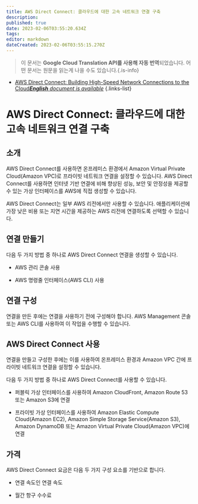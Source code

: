```yaml
---
title: AWS Direct Connect: 클라우드에 대한 고속 네트워크 연결 구축
description: 
published: true
date: 2023-02-06T03:55:20.634Z
tags: 
editor: markdown
dateCreated: 2023-02-06T03:55:15.270Z
---
```


> 이 문서는 **Google Cloud Translation API를 사용해 자동 번역**되었습니다.
어떤 문서는 원문을 읽는게 나을 수도 있습니다.{.is-info}



- [AWS Direct Connect: Building High-Speed Network Connections to the Cloud***English** document is available*](/en/Knowledge-base/Cloud/aws-direct-connect-building-high-speed-network-connections-to-the-cloud)
{.links-list}


# AWS Direct Connect: 클라우드에 대한 고속 네트워크 연결 구축

## 소개

AWS Direct Connect를 사용하면 온프레미스 환경에서 Amazon Virtual Private Cloud(Amazon VPC)로 프라이빗 네트워크 연결을 설정할 수 있습니다. AWS Direct Connect를 사용하면 인터넷 기반 연결에 비해 향상된 성능, 보안 및 안정성을 제공할 수 있는 가상 인터페이스를 AWS에 직접 생성할 수 있습니다.

AWS Direct Connect는 일부 AWS 리전에서만 사용할 수 있습니다. 애플리케이션에 가장 낮은 비용 또는 지연 시간을 제공하는 AWS 리전에 연결하도록 선택할 수 있습니다.

## 연결 만들기

다음 두 가지 방법 중 하나로 AWS Direct Connect 연결을 생성할 수 있습니다.

- AWS 관리 콘솔 사용

- AWS 명령줄 인터페이스(AWS CLI) 사용

## 연결 구성

연결을 만든 후에는 연결을 사용하기 전에 구성해야 합니다. AWS Management 콘솔 또는 AWS CLI를 사용하여 이 작업을 수행할 수 있습니다.

## AWS Direct Connect 사용

연결을 만들고 구성한 후에는 이를 사용하여 온프레미스 환경과 Amazon VPC 간에 프라이빗 네트워크 연결을 설정할 수 있습니다.

다음 두 가지 방법 중 하나로 AWS Direct Connect를 사용할 수 있습니다.

- 퍼블릭 가상 인터페이스를 사용하여 Amazon CloudFront, Amazon Route 53 또는 Amazon S3에 연결

- 프라이빗 가상 인터페이스를 사용하여 Amazon Elastic Compute Cloud(Amazon EC2), Amazon Simple Storage Service(Amazon S3), Amazon DynamoDB 또는 Amazon Virtual Private Cloud(Amazon VPC)에 연결

## 가격

AWS Direct Connect 요금은 다음 두 가지 구성 요소를 기반으로 합니다.

- 연결 속도인 연결 속도

- 월간 항구 수수료